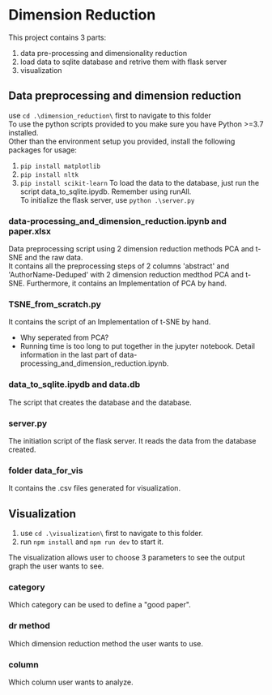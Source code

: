 # Dimension Reduction

This project contains 3 parts:
1. data pre-processing and dimensionality reduction
2. load data to sqlite database and retrive them with flask server
3. visualization

## Data preprocessing and dimension reduction
use `cd .\dimension_reduction\` first to navigate to this folder<br/>
To use the python scripts provided to you make sure you have Python >=3.7 installed.<br/>
Other than the environment setup you provided, install the following packages for usage:
1. `pip install matplotlib`
2. `pip install nltk`
3. `pip install scikit-learn`
To load the data to the database, just run the script data_to_sqlite.ipydb. Remember using runAll.<br/>
To initialize the flask server, use `python .\server.py`

### data-processing_and_dimension_reduction.ipynb and paper.xlsx
Data preprocessing script using 2 dimension reduction methods PCA and t-SNE and the raw data.<br/>
It contains all the preprocessing steps of 2 columns 'abstract' and 'AuthorName-Deduped' with 2 dimension reduction medthod PCA and t-SNE. Furthermore, it contains an Implementation of PCA by hand.

### TSNE_from_scratch.py
It contains the script of an Implementation of t-SNE by hand.
- Why seperated from PCA?
- Running time is too long to put together in the jupyter notebook. Detail information in the last part of data-processing_and_dimension_reduction.ipynb.

### data_to_sqlite.ipydb and data.db
The script that creates the database and the database.

### server.py
The initiation script of the flask server. It reads the data from the database created.

### folder data_for_vis
It contains the .csv files generated for visualization.


## Visualization
1. use `cd .\visualization\` first to navigate to this folder.
2. run `npm install` and `npm run dev` to start it.

The visualization allows user to choose 3 parameters to see the output graph the user wants to see.
### category
Which category can be used to define a "good paper".
### dr method
Which dimension reduction method the user wants to use.
### column
Which column user wants to analyze.
